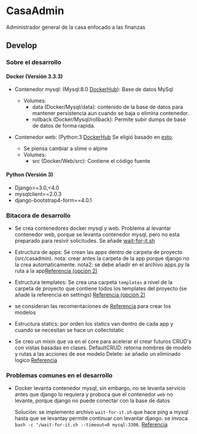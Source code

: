 # CasaAdmin
Administrador general de la casa enfocado a las finanzas
## Develop
### Sobre el desarrollo
#### Docker (Versión 3.3.3)
- Contenedor mysql: (Mysql:8.0 [DockerHub](https://hub.docker.com/layers/mysql/library/mysql/8.0/images/sha256-68b207d01891915410db3b5bc1f69963e3dc8f23813fd01e61e6d7e7e3a46680?context=explore)): Base de datos MySql
    - Volumes:
        - data (Docker/Mysql/data): contenido de la base de datos para mantener persistencia aun cuando se baja o elimina contenedor.
        - rollback (Docker/Mysql/rollback): Permite subir dumps de base de datos de forma rapida.

- Contenedor web: (Python:3 [DockerHub](https://hub.docker.com/layers/python/library/python/3/images/sha256-593703a76f19405f22c3c0b6c7bed36f9764052b701c21ee85046edf95c3edab?context=explore) Se eligió basado en [esto](https://medium.com/swlh/alpine-slim-stretch-buster-jessie-bullseye-bookworm-what-are-the-differences-in-docker-62171ed4531d). 
    - Se piensa cambiar a slime o alpine
    - Volumes:
        - src (Docker/Web/src): Contiene el código fuente
#### Python (Versión 3)
- Django>=3.0,<4.0
- mysqlclient==2.0.3
- django-bootstrap4-form==4.0.1
### Bitacora de desarrollo
- Se crea contenedores docker mysql y web. Problema al levantar contenedor web, porque se levanta contenedor mysql, pero no esta preparado para resivir solicitudes. Se añade  [wait-for-it.sh](https://docs.docker.com/compose/startup-order/)

- Estructura de apps: Se crean las apps dentro de carpeta de proyecto (src/casadmin). nota: crear antes la carpeta de la app porque django no la crea automaticamente. nota2: se debe añadir en el archivo apps.py la ruta a la app[Referencia (opción 2)](https://rajasimon.io/blog/django-project-structure/)

- Estructura templates: Se crea una carpeta `templates` a nivel de la carpeta de proyecto que contiene todos los templates del proyecto (se añade la referencia en settings) [Referencia (opción 2)](https://learndjango.com/tutorials/template-structure)

- se consideran las recomentaciones de [Referencia](https://steelkiwi.medium.com/best-practices-working-with-django-models-in-python-b17d98ab92b) para crear los modelos

- Estructura statics: por orden los statics van dentro de cada app y cuando se necesitan se hace un collectstatic

- Se creo un mixin que va en el core para acelerar el crear futuros CRUD's con vistas basadas en clases.
    DefaultCRUD: retorna nombres de modelo y rutas a las acciones de ese modelo
    Delete: se añadio un eliminado logico [Referencia](https://adriennedomingus.com/blog/soft-deletion-in-django)

### Problemas comunes en el desarrollo
- Docker levanta contenedor mysql, sin embargo, no se levanta servicio antes que django lo requiera y proboca que el contenedor `web` no levante, porque django no puede conectar con la base de datos

    Solución: se implemento archivo `wait-for-it.sh` que hace ping a mysql hasta que se levantay permite continuar con levantar django. se invoca `bash -c "/wait-for-it.sh --timeout=0 mysql:3306`. [Referencia](https://docs.docker.com/compose/startup-order/)